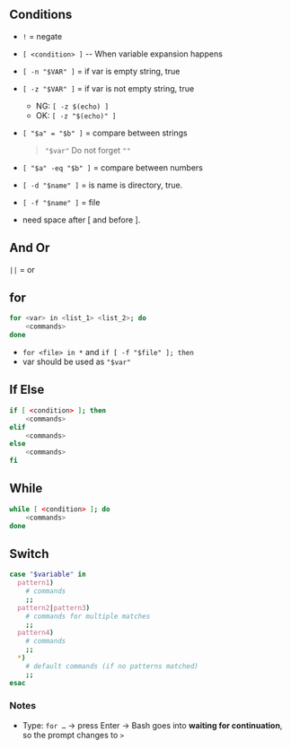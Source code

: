 ## Conditions
* `!` = negate
* `[ <condition> ]` -- When variable expansion happens

* `[ -n "$VAR" ]` = if var is empty string, true
* `[ -z "$VAR" ]` = if var is not empty string, true
  * NG: `[ -z $(echo) ]`
  * OK: `[ -z "$(echo)" ]`

* `[ "$a" = "$b" ]` = compare between strings
  > `"$var"` Do not forget `""`
* `[ "$a" -eq "$b" ]` = compare between numbers

*  `[ -d "$name" ]` = is name is directory, true.
* `[ -f "$name" ]` = file


* need space after [ and before ].

## And Or

`||` = or

## for

```bash
for <var> in <list_1> <list_2>; do
    <commands>
done
```

* `for <file> in *` and  `if [ -f "$file" ]; then`
* var should be used as `"$var"`

## If Else

```bash
if [ <condition> ]; then
    <commands>
elif
    <commands>
else
    <commands>
fi
```

## While
```bash
while [ <condition> ]; do
    <commands>
done
```

## Switch
```bash
case "$variable" in
  pattern1)
    # commands
    ;;
  pattern2|pattern3)
    # commands for multiple matches
    ;;
  pattern4)
    # commands
    ;;
  *)
    # default commands (if no patterns matched)
    ;;
esac
```

### Notes
* Type: `for …` → press Enter
→ Bash goes into **waiting for continuation**, so the prompt changes to `>`
